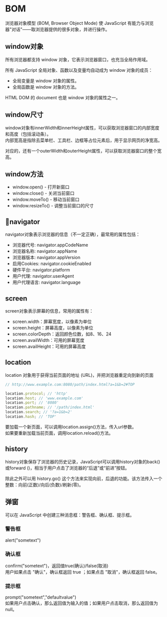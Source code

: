 # BOM
浏览器对象模型 (BOM, Browser Object Mode) 使 JavaScript 有能力与浏览器"对话"——取浏览器提供的很多对象，并进行操作。

## window对象
所有浏览器都支持 window 对象，它表示浏览器窗口，也充当全局作用域。

所有 JavaScript 全局对象、函数以及变量均自动成为 window 对象的成员：
* 全局变量是 window 对象的属性。
* 全局函数是 window 对象的方法。

HTML DOM 的 document 也是 window 对象的属性之一。

## window尺寸
window对象有innerWidth和innerHeight属性，可以获取浏览器窗口的内部宽度和高度（包括滚动条）。  
内部宽高是指除去菜单栏、工具栏、边框等占位元素后，用于显示网页的净宽高。

对应的，还有一个outerWidth和outerHeight属性，可以获取浏览器窗口的整个宽高。

## window方法
* window.open() - 打开新窗口
* window.close() - 关闭当前窗口
* window.moveTo() - 移动当前窗口
* window.resizeTo() - 调整当前窗口的尺寸

## navigator
navigator对象表示浏览器的信息（不一定正确），最常用的属性包括：
* 浏览器代号: navigator.appCodeName
* 浏览器名称: navigator.appName
* 浏览器版本: navigator.appVersion
* 启用Cookies: navigator.cookieEnabled
* 硬件平台: navigator.platform
* 用户代理: navigator.userAgent
* 用户代理语言: navigator.language

## screen
screen对象表示屏幕的信息，常用的属性有：
* screen.width：屏幕宽度，以像素为单位
* screen.height：屏幕高度，以像素为单位
* screen.colorDepth：返回颜色位数，如8、16、24
* screen.availWidth：可用的屏幕宽度
* screen.availHeight：可用的屏幕高度

## location
location 对象用于获得当前页面的地址 (URL)，并把浏览器重定向到新的页面
```js
// http://www.example.com:8080/path/index.html?a=1&b=2#TOP

location.protocol; // 'http'
location.host; // 'www.example.com'
location.port; // '8080'
location.pathname; // '/path/index.html'
location.search; // '?a=1&b=2'
location.hash; // 'TOP'
```

要加载一个新页面，可以调用location.assign()方法，传入url参数。   
如果要重新加载当前页面，调用location.reload()方法。

## history
history对象保存了浏览器的历史记录，JavaScript可以调用history对象的back()或forward ()，相当于用户点击了浏览器的“后退”或“前进”按钮。

除此之外可以用 history.go() 这个方法来实现向前，后退的功能。该方法传入一个整数：向前(正数)/向后(负数)/刷新(零)。

## 弹窗
可以在 JavaScript 中创建三种消息框：警告框、确认框、提示框。

### 警告框
alert("sometext")

### 确认框
confirm("sometext")，返回值true(确认)/false(取消)  
用户如果点击 "确认"，确认框返回 true ；如果点击 "取消"，确认框返回 false。

### 提示框
prompt("sometext","defaultvalue")  
如果用户点击确认，那么返回值为输入的值；如果用户点击取消，那么返回值为 null。